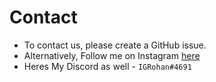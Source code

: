# Contact 

- To contact us, please create a GitHub issue.     
- Alternatively, Follow me on Instagram [here](https://www.instagram.com/igrohan25)  
- Heres My Discord as well - `IGRohan#4691`
